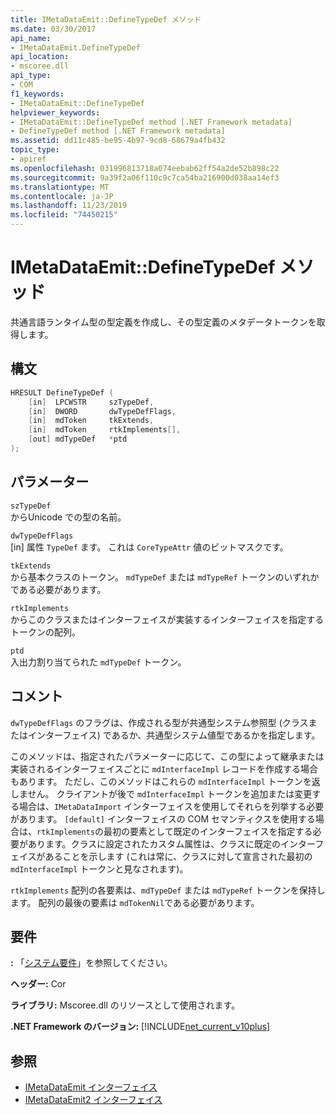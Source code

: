 ```yaml
---
title: IMetaDataEmit::DefineTypeDef メソッド
ms.date: 03/30/2017
api_name:
- IMetaDataEmit.DefineTypeDef
api_location:
- mscoree.dll
api_type:
- COM
f1_keywords:
- IMetaDataEmit::DefineTypeDef
helpviewer_keywords:
- IMetaDataEmit::DefineTypeDef method [.NET Framework metadata]
- DefineTypeDef method [.NET Framework metadata]
ms.assetid: dd11c485-be95-4b97-9cd8-68679a4fb432
topic_type:
- apiref
ms.openlocfilehash: 031996813718a074eebab62ff54a2de52b898c22
ms.sourcegitcommit: 9a39f2a06f110c9c7ca54ba216900d038aa14ef3
ms.translationtype: MT
ms.contentlocale: ja-JP
ms.lasthandoff: 11/23/2019
ms.locfileid: "74450215"
---
```

# <a name="imetadataemitdefinetypedef-method"></a>IMetaDataEmit::DefineTypeDef メソッド
共通言語ランタイム型の型定義を作成し、その型定義のメタデータトークンを取得します。  
  
## <a name="syntax"></a>構文  
  
```cpp  
HRESULT DefineTypeDef (   
    [in]  LPCWSTR     szTypeDef,   
    [in]  DWORD       dwTypeDefFlags,   
    [in]  mdToken     tkExtends,   
    [in]  mdToken     rtkImplements[],   
    [out] mdTypeDef   *ptd  
);  
```  
  
## <a name="parameters"></a>パラメーター  
 `szTypeDef`  
 からUnicode での型の名前。  
  
 `dwTypeDefFlags`  
 [in] 属性 `TypeDef` ます。 これは `CoreTypeAttr` 値のビットマスクです。  
  
 `tkExtends`  
 から基本クラスのトークン。 `mdTypeDef` または `mdTypeRef` トークンのいずれかである必要があります。  
  
 `rtkImplements`  
 からこのクラスまたはインターフェイスが実装するインターフェイスを指定するトークンの配列。  
  
 `ptd`  
 入出力割り当てられた `mdTypeDef` トークン。  
  
## <a name="remarks"></a>コメント  
 `dwTypeDefFlags` のフラグは、作成される型が共通型システム参照型 (クラスまたはインターフェイス) であるか、共通型システム値型であるかを指定します。  
  
 このメソッドは、指定されたパラメーターに応じて、この型によって継承または実装されるインターフェイスごとに `mdInterfaceImpl` レコードを作成する場合もあります。 ただし、このメソッドはこれらの `mdInterfaceImpl` トークンを返しません。 クライアントが後で `mdInterfaceImpl` トークンを追加または変更する場合は、`IMetaDataImport` インターフェイスを使用してそれらを列挙する必要があります。 `[default]` インターフェイスの COM セマンティクスを使用する場合は、`rtkImplements`の最初の要素として既定のインターフェイスを指定する必要があります。クラスに設定されたカスタム属性は、クラスに既定のインターフェイスがあることを示します (これは常に、クラスに対して宣言された最初の `mdInterfaceImpl` トークンと見なされます)。  
  
 `rtkImplements` 配列の各要素は、`mdTypeDef` または `mdTypeRef` トークンを保持します。 配列の最後の要素は `mdTokenNil`である必要があります。  
  
## <a name="requirements"></a>要件  
 **:** 「[システム要件](../../../../docs/framework/get-started/system-requirements.md)」を参照してください。  
  
 **ヘッダー:** Cor  
  
 **ライブラリ:** Mscoree.dll のリソースとして使用されます。  
  
 **.NET Framework のバージョン:** [!INCLUDE[net_current_v10plus](../../../../includes/net-current-v10plus-md.md)]  
  
## <a name="see-also"></a>参照

- [IMetaDataEmit インターフェイス](../../../../docs/framework/unmanaged-api/metadata/imetadataemit-interface.md)
- [IMetaDataEmit2 インターフェイス](../../../../docs/framework/unmanaged-api/metadata/imetadataemit2-interface.md)
